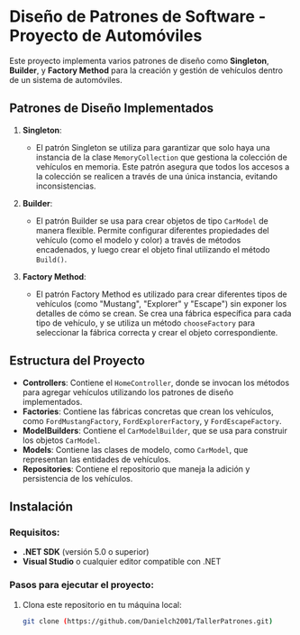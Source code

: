 # Diseño de Patrones de Software - Proyecto de Automóviles

Este proyecto implementa varios patrones de diseño como **Singleton**, **Builder**, y **Factory Method** para la creación y gestión de vehículos dentro de un sistema de automóviles.

## Patrones de Diseño Implementados

1. **Singleton**:
   - El patrón Singleton se utiliza para garantizar que solo haya una instancia de la clase `MemoryCollection` que gestiona la colección de vehículos en memoria. Este patrón asegura que todos los accesos a la colección se realicen a través de una única instancia, evitando inconsistencias.
   
2. **Builder**:
   - El patrón Builder se usa para crear objetos de tipo `CarModel` de manera flexible. Permite configurar diferentes propiedades del vehículo (como el modelo y color) a través de métodos encadenados, y luego crear el objeto final utilizando el método `Build()`.

3. **Factory Method**:
   - El patrón Factory Method es utilizado para crear diferentes tipos de vehículos (como "Mustang", "Explorer" y "Escape") sin exponer los detalles de cómo se crean. Se crea una fábrica específica para cada tipo de vehículo, y se utiliza un método `chooseFactory` para seleccionar la fábrica correcta y crear el objeto correspondiente.

## Estructura del Proyecto

- **Controllers**: Contiene el `HomeController`, donde se invocan los métodos para agregar vehículos utilizando los patrones de diseño implementados.
- **Factories**: Contiene las fábricas concretas que crean los vehículos, como `FordMustangFactory`, `FordExplorerFactory`, y `FordEscapeFactory`.
- **ModelBuilders**: Contiene el `CarModelBuilder`, que se usa para construir los objetos `CarModel`.
- **Models**: Contiene las clases de modelo, como `CarModel`, que representan las entidades de vehículos.
- **Repositories**: Contiene el repositorio que maneja la adición y persistencia de los vehículos.

## Instalación

### Requisitos:
- **.NET SDK** (versión 5.0 o superior)
- **Visual Studio** o cualquier editor compatible con .NET

### Pasos para ejecutar el proyecto:

1. Clona este repositorio en tu máquina local:
   ```bash
   git clone (https://github.com/Danielch2001/TallerPatrones.git)

